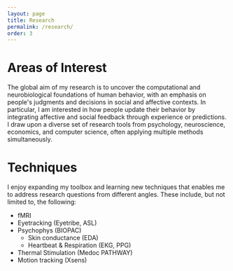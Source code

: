 ```yaml
---
layout: page
title: Research
permalink: /research/
order: 3
---
```


# Areas of Interest
The global aim of my research is to uncover the computational and neurobiological foundations of human behavior, with an emphasis on people's judgments and decisions in social and affective contexts. In particular, I am interested in how people update their behavior by integrating affective and social feedback through experience or predictions. I draw upon a diverse set of research tools from psychology, neuroscience, economics, and computer science, often applying multiple methods simultaneously. 

# Techniques 
I enjoy expanding my toolbox and learning new techniques that enables me to address research questions from different angles. These include, but not limited to, the following: 

* fMRI 
* Eyetracking (Eyetribe, ASL)
* Psychophys (BIOPAC)
	* Skin conductance (EDA)
	* Heartbeat & Respiration (EKG, PPG)
* Thermal Stimulation (Medoc PATHWAY)
* Motion tracking (Xsens)